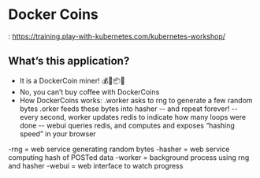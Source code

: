 # Docker Coins

 : https://training.play-with-kubernetes.com/kubernetes-workshop/


## What’s this application?
- It is a DockerCoin miner! 💰🐳📦🚢
- No, you can’t buy coffee with DockerCoins
- How DockerCoins works:
  .worker asks to rng to generate a few random bytes
  .orker feeds these bytes into hasher
  -- and repeat forever!
  -- every second, worker updates redis to indicate how many loops were done
  -- webui queries redis, and computes and exposes “hashing speed” in your browser


-rng = web service generating random bytes
-hasher = web service computing hash of POSTed data
-worker = background process using rng and hasher
-webui = web interface to watch progress

